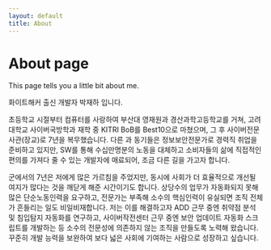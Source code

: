 ```yaml
---
layout: default
title: About
---
```


# About page

This page tells you a little bit about me.

화이트해커 출신 개발자 박재하 입니다.

초등학교 시절부터 컴퓨터를 사랑하여 부산대 영재원과 경산과학고등학교를 거쳐, 고려대학교 사이버국방학과 재학 중 KITRI BoB를 Best10으로 마쳤으며,
그 후 사이버전문사관(장교)로 7년을 복무했습니다. 다른 과 동기들은 정보보안전문가로 경력직 취업을 준비하고 있지만, SW를 통해 수십만명분의 노동을
대체하고 소비자들의 삶에 직접적인 편의를 가져다 줄 수 있는 개발자에 매료되어, 조금 다른 길을 가고자 합니다.

군에서의 7년은 저에게 많은 가르침을 주었지만, 동시에 사회가 더 효율적으로 개선될 여지가 많다는 것을 깨닫게 해준 시간이기도 합니다. 상당수의
업무가 자동화되지 못해 많은 단순노동인력을 요구하고, 전문가는 부족해 소수의 핵심인력이 유실되면 조직 전체가 흔들리는 일도 비일비재합니다.
저는 이를 해결하고자 ADD 근무 중엔 취약점 분석 및 침입탐지 자동화를 연구하고, 사이버작전센터 근무 중엔 보안 업데이트 자동화 스크립트를 개발하는 등
소수의 전문성에 의존하지 않는 조직을 만들도록 노력해 왔습니다. 꾸준히 개발 능력을 보완하여 보다 넓은 사회에 기여하는 사람으로 성장하고 싶습니다.